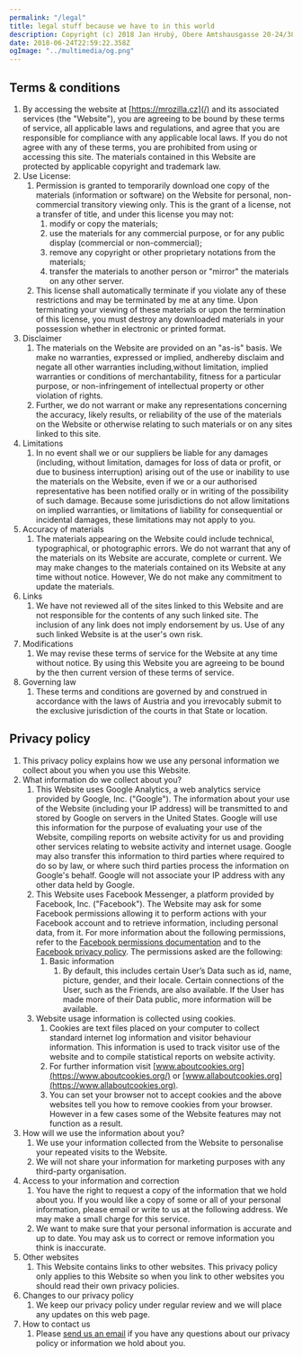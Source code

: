 ```yaml
---
permalink: "/legal"
title: legal stuff because we have to in this world
description: Copyright (c) 2018 Jan Hrubý, Obere Amtshausgasse 20-24/38, 1050 Wien, AUSTRIA ("we", "us", "our"). The code of this website is licensed under the MIT License. The website uses [open-source software](https://github.com/mrozilla/mrozilla.cz/blob/master/package.json).
date: 2018-06-24T22:59:22.358Z
ogImage: "../multimedia/og.png"
---
```


## Terms & conditions

1.  By accessing the website at [https://mrozilla.cz](/) and its associated services (the "Website"), you are agreeing to be bound by these terms of service, all applicable laws and regulations, and agree that you are responsible for compliance with any applicable local laws. If you do not agree with any of these terms, you are prohibited from using or accessing this site. The materials contained in this Website are protected by applicable copyright and trademark law.
1.  Use License:
    1.  Permission is granted to temporarily download one copy of the materials (information or software) on the Website for personal, non-commercial transitory viewing only. This is the grant of a license, not a transfer of title, and under this license you may not:
        1.  modify or copy the materials;
        1.  use the materials for any commercial purpose, or for any public display (commercial or non-commercial);
        1.  remove any copyright or other proprietary notations from the materials;
        1.  transfer the materials to another person or "mirror" the materials on any other server.
    1.  This license shall automatically terminate if you violate any of these restrictions and may be terminated by me at any time. Upon terminating your viewing of these materials or upon the termination of this license, you must destroy any downloaded materials in your possession whether in electronic or printed format.
1.  Disclaimer
    1.  The materials on the Website are provided on an "as-is" basis. We make no warranties, expressed or implied, andhereby disclaim and negate all other warranties including,without limitation, implied warranties or conditions of merchantability, fitness for a particular purpose, or non-infringement of intellectual property or other violation of rights.
    1.  Further, we do not warrant or make any representations concerning the accuracy, likely results, or reliability of the use of the materials on the Website or otherwise relating to such materials or on any sites linked to this site.
1.  Limitations
    1.  In no event shall we or our suppliers be liable for any damages (including, without limitation, damages for loss of data or profit, or due to business interruption) arising out of the use or inability to use the materials on the Website, even if we or a our authorised representative has been notified orally or in writing of the possibility of such damage. Because some jurisdictions do not allow limitations on implied warranties, or limitations of liability for consequential or incidental damages, these limitations may not apply to you.
1.  Accuracy of materials
    1.  The materials appearing on the Website could include technical, typographical, or photographic errors. We do not warrant that any of the materials on its Website are accurate, complete or current. We may make changes to the materials contained on its Website at any time without notice. However, We do not make any commitment to update the materials.
1.  Links
    1.  We have not reviewed all of the sites linked to this Website and are not responsible for the contents of any such linked site. The inclusion of any link does not imply endorsement by us. Use of any such linked Website is at the user's own risk.
1.  Modifications
    1.  We may revise these terms of service for the Website at any time without notice. By using this Website you are agreeing to be bound by the then current version of these terms of service.
1.  Governing law
    1.  These terms and conditions are governed by and construed in accordance with the laws of Austria and you irrevocably submit to the exclusive jurisdiction of the courts in that State or location.

<h2 id="privacy">Privacy policy</h2>

1.  This privacy policy explains how we use any personal information we collect about you when you use this Website.
1.  What information do we collect about you?
    1.  This Website uses Google Analytics, a web analytics service provided by Google, Inc. ("Google"). The information about your use of the Website (including your IP address) will be transmitted to and stored by Google on servers in the United States. Google will use this information for the purpose of evaluating your use of the Website, compiling reports on website activity for us and providing other services relating to website activity and internet usage. Google may also transfer this information to third parties where required to do so by law, or where such third parties process the information on Google&apos;s behalf. Google will not associate your IP address with any other data held by Google.
    1.  This Website uses Facebook Messenger, a platform provided by Facebook, Inc. ("Facebook"). The Website may ask for some Facebook permissions allowing it to perform actions with your Facebook account and to retrieve information, including personal data, from it. For more information about the following permissions, refer to the [Facebook permissions documentation](https://developers.facebook.com/docs/authentication/permissions/) and to the [Facebook privacy policy](https://www.facebook.com/about/privacy/). The permissions asked are the following:
        1.  Basic information
            1.  By default, this includes certain User’s Data such as id, name, picture, gender, and their locale. Certain connections of the User, such as the Friends, are also available. If the User has made more of their Data public, more information will be available.
    1.  Website usage information is collected using <span id="cookies">cookies</span>.
        1.  Cookies are text files placed on your computer to collect standard internet log information and visitor behaviour information. This information is used to track visitor use of the website and to compile statistical reports on website activity.
        1.  For further information visit [www.aboutcookies.org](https://www.aboutcookies.org/) or [www.allaboutcookies.org](https://www.allaboutcookies.org).
        1.  You can set your browser not to accept cookies and the above websites tell you how to remove cookies from your browser. However in a few cases some of the Website features may not function as a result.
1.  How will we use the information about you?
    1.  We use your information collected from the Website to personalise your repeated visits to the Website.
    1.  We will not share your information for marketing purposes with any third-party organisation.
1.  Access to your information and correction
    1.  You have the right to request a copy of the information that we hold about you. If you would like a copy of some or all of your personal information, please email or write to us at the following address. We may make a small charge for this service.
    1.  We want to make sure that your personal information is accurate and up to date. You may ask us to correct or remove information you think is inaccurate.
1.  Other websites
    1.  This Website contains links to other websites. This privacy policy only applies to this Website so when you link to other websites you should read their own privacy policies.
1.  Changes to our privacy policy
    1.  We keep our privacy policy under regular review and we will place any updates on this web page.
1.  How to contact us
    1.  Please [send us an email](mailto:jan@mrozilla.cz) if you have any questions about our privacy policy or information we hold about you.
